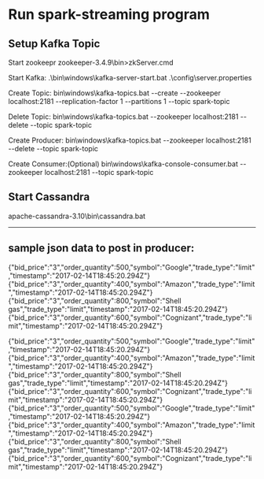 # Run spark-streaming program


Setup Kafka Topic
-----------------
Start zookeepr
zookeeper-3.4.9\bin>zkServer.cmd

Start Kafka:
.\bin\windows\kafka-server-start.bat .\config\server.properties

Create Topic:
bin\windows\kafka-topics.bat --create --zookeeper localhost:2181 --replication-factor 1 --partitions 1 --topic spark-topic

Delete Topic:
bin\windows\kafka-topics.bat --zookeeper localhost:2181 --delete --topic spark-topic

Create Producer:
bin\windows\kafka-topics.bat --zookeeper localhost:2181 --delete --topic spark-topic

Create Consumer:(Optional)
bin\windows\kafka-console-consumer.bat --zookeeper localhost:2181 --topic spark-topic

Start Cassandra
---------------
apache-cassandra-3.10\bin\cassandra.bat



----------------------------------------------------------------------------------------------------------------------------
sample json data to post in producer:
-----------------------------------------------------------------------------------------------------------------------------

{"bid_price":"3","order_quantity":500,"symbol":"Google","trade_type":"limit","timestamp":"2017-02-14T18:45:20.294Z"}
{"bid_price":"3","order_quantity":400,"symbol":"Amazon","trade_type":"limit","timestamp":"2017-02-14T18:45:20.294Z"}
{"bid_price":"3","order_quantity":800,"symbol":"Shell gas","trade_type":"limit","timestamp":"2017-02-14T18:45:20.294Z"}
{"bid_price":"3","order_quantity":600,"symbol":"Cognizant","trade_type":"limit","timestamp":"2017-02-14T18:45:20.294Z"}

{"bid_price":"3","order_quantity":500,"symbol":"Google","trade_type":"limit","timestamp":"2017-02-14T18:45:20.294Z"}
{"bid_price":"3","order_quantity":400,"symbol":"Amazon","trade_type":"limit","timestamp":"2017-02-14T18:45:20.294Z"}
{"bid_price":"3","order_quantity":800,"symbol":"Shell gas","trade_type":"limit","timestamp":"2017-02-14T18:45:20.294Z"}
{"bid_price":"3","order_quantity":600,"symbol":"Cognizant","trade_type":"limit","timestamp":"2017-02-14T18:45:20.294Z"}
{"bid_price":"3","order_quantity":500,"symbol":"Google","trade_type":"limit","timestamp":"2017-02-14T18:45:20.294Z"}
{"bid_price":"3","order_quantity":400,"symbol":"Amazon","trade_type":"limit","timestamp":"2017-02-14T18:45:20.294Z"}
{"bid_price":"3","order_quantity":800,"symbol":"Shell gas","trade_type":"limit","timestamp":"2017-02-14T18:45:20.294Z"}
{"bid_price":"3","order_quantity":600,"symbol":"Cognizant","trade_type":"limit","timestamp":"2017-02-14T18:45:20.294Z"}


